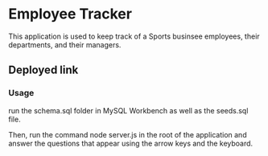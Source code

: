 # Employee Tracker


This application is used to keep track of a Sports businsee employees, their departments, and their managers.

## Deployed link 


### Usage

 run the schema.sql folder in MySQL Workbench as well as the seeds.sql file.

Then, run the command node server.js in the root of the application and answer the questions that appear using the arrow keys and the keyboard.

